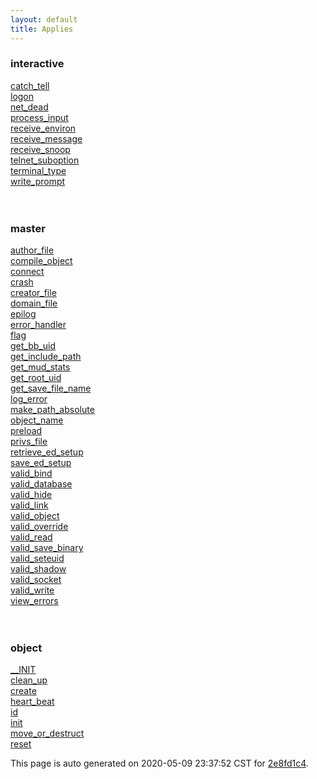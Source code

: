 ```yaml
---
layout: default
title: Applies
---
```



### interactive

<div class='container'>
<div class='row'>
<div class='col-sm-3'>
<div><a href='interactive/catch_tell.html'>catch_tell</a></div>
</div>
<div class='col-sm-3'>
<div><a href='interactive/logon.html'>logon</a></div>
</div>
<div class='col-sm-3'>
<div><a href='interactive/net_dead.html'>net_dead</a></div>
</div>
<div class='col-sm-3'>
<div><a href='interactive/process_input.html'>process_input</a></div>
</div>
</div>
<div class='row'>
<div class='col-sm-3'>
<div><a href='interactive/receive_environ.html'>receive_environ</a></div>
</div>
<div class='col-sm-3'>
<div><a href='interactive/receive_message.html'>receive_message</a></div>
</div>
<div class='col-sm-3'>
<div><a href='interactive/receive_snoop.html'>receive_snoop</a></div>
</div>
<div class='col-sm-3'>
<div><a href='interactive/telnet_suboption.html'>telnet_suboption</a></div>
</div>
</div>
<div class='row'>
<div class='col-sm-3'>
<div><a href='interactive/terminal_type.html'>terminal_type</a></div>
</div>
<div class='col-sm-3'>
<div><a href='interactive/write_prompt.html'>write_prompt</a></div>
</div>
<div>&nbsp;</div>
<div>&nbsp;</div>
</div>
</div>

### master

<div class='container'>
<div class='row'>
<div class='col-sm-3'>
<div><a href='master/author_file.html'>author_file</a></div>
</div>
<div class='col-sm-3'>
<div><a href='master/compile_object.html'>compile_object</a></div>
</div>
<div class='col-sm-3'>
<div><a href='master/connect.html'>connect</a></div>
</div>
<div class='col-sm-3'>
<div><a href='master/crash.html'>crash</a></div>
</div>
</div>
<div class='row'>
<div class='col-sm-3'>
<div><a href='master/creator_file.html'>creator_file</a></div>
</div>
<div class='col-sm-3'>
<div><a href='master/domain_file.html'>domain_file</a></div>
</div>
<div class='col-sm-3'>
<div><a href='master/epilog.html'>epilog</a></div>
</div>
<div class='col-sm-3'>
<div><a href='master/error_handler.html'>error_handler</a></div>
</div>
</div>
<div class='row'>
<div class='col-sm-3'>
<div><a href='master/flag.html'>flag</a></div>
</div>
<div class='col-sm-3'>
<div><a href='master/get_bb_uid.html'>get_bb_uid</a></div>
</div>
<div class='col-sm-3'>
<div><a href='master/get_include_path.html'>get_include_path</a></div>
</div>
<div class='col-sm-3'>
<div><a href='master/get_mud_stats.html'>get_mud_stats</a></div>
</div>
</div>
<div class='row'>
<div class='col-sm-3'>
<div><a href='master/get_root_uid.html'>get_root_uid</a></div>
</div>
<div class='col-sm-3'>
<div><a href='master/get_save_file_name.html'>get_save_file_name</a></div>
</div>
<div class='col-sm-3'>
<div><a href='master/log_error.html'>log_error</a></div>
</div>
<div class='col-sm-3'>
<div><a href='master/make_path_absolute.html'>make_path_absolute</a></div>
</div>
</div>
<div class='row'>
<div class='col-sm-3'>
<div><a href='master/object_name.html'>object_name</a></div>
</div>
<div class='col-sm-3'>
<div><a href='master/preload.html'>preload</a></div>
</div>
<div class='col-sm-3'>
<div><a href='master/privs_file.html'>privs_file</a></div>
</div>
<div class='col-sm-3'>
<div><a href='master/retrieve_ed_setup.html'>retrieve_ed_setup</a></div>
</div>
</div>
<div class='row'>
<div class='col-sm-3'>
<div><a href='master/save_ed_setup.html'>save_ed_setup</a></div>
</div>
<div class='col-sm-3'>
<div><a href='master/valid_bind.html'>valid_bind</a></div>
</div>
<div class='col-sm-3'>
<div><a href='master/valid_database.html'>valid_database</a></div>
</div>
<div class='col-sm-3'>
<div><a href='master/valid_hide.html'>valid_hide</a></div>
</div>
</div>
<div class='row'>
<div class='col-sm-3'>
<div><a href='master/valid_link.html'>valid_link</a></div>
</div>
<div class='col-sm-3'>
<div><a href='master/valid_object.html'>valid_object</a></div>
</div>
<div class='col-sm-3'>
<div><a href='master/valid_override.html'>valid_override</a></div>
</div>
<div class='col-sm-3'>
<div><a href='master/valid_read.html'>valid_read</a></div>
</div>
</div>
<div class='row'>
<div class='col-sm-3'>
<div><a href='master/valid_save_binary.html'>valid_save_binary</a></div>
</div>
<div class='col-sm-3'>
<div><a href='master/valid_seteuid.html'>valid_seteuid</a></div>
</div>
<div class='col-sm-3'>
<div><a href='master/valid_shadow.html'>valid_shadow</a></div>
</div>
<div class='col-sm-3'>
<div><a href='master/valid_socket.html'>valid_socket</a></div>
</div>
</div>
<div class='row'>
<div class='col-sm-3'>
<div><a href='master/valid_write.html'>valid_write</a></div>
</div>
<div class='col-sm-3'>
<div><a href='master/view_errors.html'>view_errors</a></div>
</div>
<div>&nbsp;</div>
<div>&nbsp;</div>
</div>
</div>

### object

<div class='container'>
<div class='row'>
<div class='col-sm-3'>
<div><a href='object/__INIT.html'>__INIT</a></div>
</div>
<div class='col-sm-3'>
<div><a href='object/clean_up.html'>clean_up</a></div>
</div>
<div class='col-sm-3'>
<div><a href='object/create.html'>create</a></div>
</div>
<div class='col-sm-3'>
<div><a href='object/heart_beat.html'>heart_beat</a></div>
</div>
</div>
<div class='row'>
<div class='col-sm-3'>
<div><a href='object/id.html'>id</a></div>
</div>
<div class='col-sm-3'>
<div><a href='object/init.html'>init</a></div>
</div>
<div class='col-sm-3'>
<div><a href='object/move_or_destruct.html'>move_or_destruct</a></div>
</div>
<div class='col-sm-3'>
<div><a href='object/reset.html'>reset</a></div>
</div>
</div>
</div>



This page is auto generated on 2020-05-09 23:37:52 CST for [2e8fd1c4](https://github.com/fluffos/fluffos/tree/2e8fd1c4).


